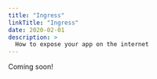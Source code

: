 ```yaml
---
title: "Ingress"
linkTitle: "Ingress"
date: 2020-02-01
description: >
  How to expose your app on the internet
---
```


Coming soon!
